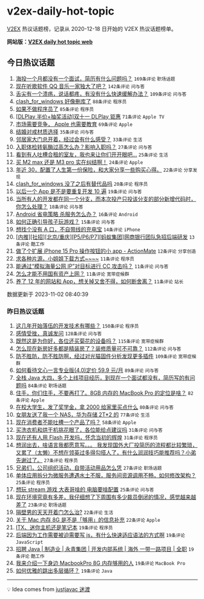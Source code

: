 # v2ex-daily-hot-topic

[V2EX](https://www.v2ex.com/) 热议话题榜，记录从 2020-12-18 日开始的 V2EX 热议话题榜单。

**网站版：[V2EX daily hot topic web](https://boojack.github.io/v2ex-daily-hot-topic-web/)**

## 今日热议话题

<!-- TODAY BEGIN -->

1. [海投一个月都没有一个面试，简历有什么问题吗？](https://www.v2ex.com/t/987692) `169条评论` `职场话题`
1. [现在听歌软件 QQ 音乐一家独大了吧？](https://www.v2ex.com/t/987721) `142条评论` `问与答`
1. [舌尖有一个溃疡，说话都疼，有没有什么快速缓解办法？](https://www.v2ex.com/t/987754) `109条评论` `问与答`
1. [clash_for_windows 好像删库了](https://www.v2ex.com/t/987884) `88条评论` `程序员`
1. [如果不做程序员了](https://www.v2ex.com/t/987785) `85条评论` `程序员`
1. [[DLPlay 半价+抽奖活动]双十一 DLPlay 钜惠](https://www.v2ex.com/t/987699) `71条评论` `Apple TV`
1. [市场需要竞争， Apple 也需要教育](https://www.v2ex.com/t/987737) `69条评论` `Apple`
1. [结婚对戒材质选择](https://www.v2ex.com/t/987881) `35条评论` `问与答`
1. [邻居家大门总开着，经过会有什么感受？](https://www.v2ex.com/t/987773) `33条评论` `生活`
1. [入职体检转氨酶过高怎么办？影响入职吗？](https://www.v2ex.com/t/987743) `27条评论` `问与答`
1. [看到有人吐槽合租的室友，我也来让你们开开眼吧...](https://www.v2ex.com/t/987867) `25条评论` `生活`
1. [买 M2 max 还是 M3 pro 实在纠结啊！](https://www.v2ex.com/t/987777) `24条评论` `Apple`
1. [年近 30，配置了人生第一份保险，和大家分享一些购买心得。](https://www.v2ex.com/t/987917) `22条评论` `分享发现`
1. [clash_for_windows 没了之后有替代品吗](https://www.v2ex.com/t/987907) `20条评论` `程序员`
1. [以后一个 App 是不是要重复开发 10 遍](https://www.v2ex.com/t/987761) `19条评论` `问与答`
1. [当所有人的开发都在同一个分支，而本次投产只投该分支的部分新增代码时，你怎么处理？](https://www.v2ex.com/t/987832) `18条评论` `问与答`
1. [Android 省电策略 杀服务怎么办？](https://www.v2ex.com/t/987828) `16条评论` `Android`
1. [如何正确引导孩子玩游戏？](https://www.v2ex.com/t/987824) `15条评论` `问与答`
1. [想找个没有 A 口，不自带线的充电宝](https://www.v2ex.com/t/987795) `14条评论` `iPhone`
1. [[内推][社招][北京/重庆][P5/P6/P7][蚂蚁集团]网商银行团队急招后端研发](https://www.v2ex.com/t/987892) `13条评论` `酷工作`
1. [做了个扩展 iPhone 15 Pro 操作按钮的小 app - ActionMate](https://www.v2ex.com/t/987819) `12条评论` `分享创造`
1. [求各种片源，小姐姐下载方式~~~~](https://www.v2ex.com/t/987903) `11条评论` `程序员`
1. [能通过“模拟海量公网 IP”对目标进行 CC 攻击吗？](https://www.v2ex.com/t/987876) `11条评论` `问与答`
1. [怎么才能不用国有资产上网？](https://www.v2ex.com/t/987849) `11条评论` `宽带症候群`
1. [养了 12 年的网站和 App，想关掉又舍不得，如何断舍离？](https://www.v2ex.com/t/987814) `11条评论` `站长`

数据更新于 2023-11-02 08:40:39

<!-- TODAY END -->

### 昨日热议话题

<!-- YESTERDAY BEGIN -->

1. [这几年开始落伍的开发技术有哪些？](https://www.v2ex.com/t/987300) `150条评论` `程序员`
1. [感情受挫，真诚发问](https://www.v2ex.com/t/987536) `128条评论` `问与答`
1. [既然这是为你好，各位还买菊花的设备吗？](https://www.v2ex.com/t/987326) `115条评论` `宽带症候群`
1. [怎么现在新房好多都是精装房了？装修质量可不可靠？](https://www.v2ex.com/t/987299) `112条评论` `问与答`
1. [防不胜防，防不胜防啊，经过对光猫固件分析发现更多插件](https://www.v2ex.com/t/987392) `109条评论` `宽带症候群`
1. [如何看待文心一言专业版(4.0)定价 59.9 元/月](https://www.v2ex.com/t/987341) `89条评论` `问与答`
1. [全栈 Java 大四，多个上线项目经历，到现在一个面试都没有，简历写的有问题吗](https://www.v2ex.com/t/987463) `84条评论` `职场话题`
1. [住手，你们住手，不要再打了。8GB 内存的 MacBook Pro 的定位是啥？](https://www.v2ex.com/t/987428) `82条评论` `Apple`
1. [在校大学生，发了奖学金，拿 2000 给家里买点什么](https://www.v2ex.com/t/987450) `80条评论` `问与答`
1. [女朋友送了我一个 NAS，华为存储 2T*2 的](https://www.v2ex.com/t/987380) `77条评论` `生活`
1. [现在消费者不能吐槽一个产品了吗？](https://www.v2ex.com/t/987446) `58条评论` `Apple`
1. [买洗衣机和烘干机挑花眼了，各位能给点建议吗](https://www.v2ex.com/t/987566) `31条评论` `问与答`
1. [现在还有人用 Flash 开发吗，怀念当初的辉煌](https://www.v2ex.com/t/987402) `31条评论` `程序员`
1. [想润出去，啥语言我都愿意写。。。 我发现国外大厂投简历的流程都比较繁琐，又累了（太懒）不想在领英过多得勾搭人了，有什么润润技巧能推荐吗？小弟先谢过了。](https://www.v2ex.com/t/987634) `27条评论` `程序员`
1. [兄弟们，公司组织活动，自带活动用品怎么凭](https://www.v2ex.com/t/987489) `27条评论` `职场话题`
1. [单体应用拆分为微服务遭遇水土不服，服务间资源调用不畅，如何修改架构？](https://www.v2ex.com/t/987593) `25条评论` `程序员`
1. [想玩 stream 游戏 大表哥啥的 电脑要啥配置](https://www.v2ex.com/t/987308) `25条评论` `问与答`
1. [现在环境究竟有多差，我仔细想了下周围有多少裁员倒闭的情况，感觉越来越差了](https://www.v2ex.com/t/987591) `23条评论` `职场话题`
1. [隔壁男的天天开着门怎么治?](https://www.v2ex.com/t/987646) `22条评论` `生活`
1. [关于 Mac 内存 8G 是不是「够用」的信息补充](https://www.v2ex.com/t/987360) `22条评论` `Apple`
1. [ITX、迷你主机还是笔记本](https://www.v2ex.com/t/987659) `19条评论` `程序员`
1. [后端因为工作需要被迫需要写 js，有什么快速适应语法的方式啊](https://www.v2ex.com/t/987627) `19条评论` `JavaScript`
1. [招聘 Java | 制造业 | 永青集团 | 开发内部系统 | 海外 一带一路项目 | 全职](https://www.v2ex.com/t/987475) `19条评论` `酷工作`
1. [我来介绍一下身边 MacbookPro 8G 内存够用的人](https://www.v2ex.com/t/987482) `19条评论` `MacBook Pro`
1. [如何优雅的跳出多层循环？](https://www.v2ex.com/t/987376) `19条评论` `Java`

<!-- YESTERDAY END -->

---

💡 Idea comes from [justjavac 迷渡](https://github.com/justjavac/)
